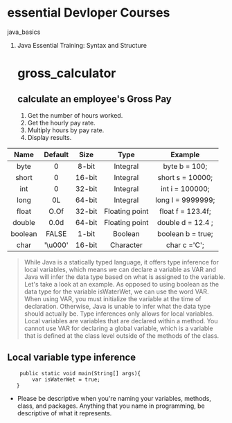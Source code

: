 # essential Devloper Courses

java_basics

1. Java Essential Training: Syntax and Structure
   # gross_calculator
   ## calculate an employee's Gross Pay
    1. Get the number of hours worked.
    2. Get the hourly pay rate.
    3. Multiply hours by pay rate.
    4. Display results.

|  Name   | Default |  Size  |      Type      |      Example      |
|:-------:|:-------:|:------:|:--------------:|:-----------------:|
|  byte   |    0    | 8-bit  |    Integral    |   byte b = 100;   |
|  short  |    0    | 16-bit |    Integral    | short s = 10000;  |
|   int   |    0    | 32-bit |    Integral    |  int i = 100000;  |
|  long   |   0L    | 64-bit |    Integral    | long I = 9999999; |
|  float  |  O.Of   | 32-bit | Floating point | float f = 123.4f; |
| double  |  0.0d   | 64-bit | Floating point | double d = 12.4 ; |
| boolean |  FALSE  | 1-bit  |    Boolean     | boolean b = true; |
|  char   | '\u000' | 16-bit |   Character    |   char c ='C';    |


> While Java is a statically typed language, it offers type inference for local variables, which means we can declare a variable as VAR and Java will infer the data type based on what is assigned to the variable. Let's take a look at an example. As opposed to using boolean as the data type for the variable isWaterWet, we can use the word VAR. When using VAR, you must initialize the variable at the time of declaration. Otherwise, Java is unable to infer what the data type should actually be. Type inferences only allows for local variables. Local variables are variables that are declared within a method. You cannot use VAR for declaring a global variable, which is a variable that is defined at the class level outside of the methods of the class.
## Local variable type inference
````
    public static void main(String[] args){
        var isWaterWet = true;
   }
````
- Please be descriptive when you're naming your variables, methods, class, and packages. Anything that you name in programming, be descriptive of what it represents.

